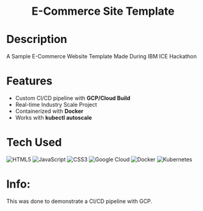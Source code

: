 <div align="center">
      <h1> E-Commerce Site Template</h1>
     </div>


# Description
A Sample E-Commerce Website Template Made During IBM ICE Hackathon

# Features
- Custom CI/CD pipeline with **GCP/Cloud Build**
- Real-time Industry Scale Project
- Containerized with **Docker**
- Works with **kubectl autoscale**

# Tech Used
 ![HTML5](https://img.shields.io/badge/html5-%23E34F26.svg?style=for-the-badge&logo=html5&logoColor=white) ![JavaScript](https://img.shields.io/badge/javascript-%23323330.svg?style=for-the-badge&logo=javascript&logoColor=%23F7DF1E) ![CSS3](https://img.shields.io/badge/css3-%231572B6.svg?style=for-the-badge&logo=css3&logoColor=white) ![Google Cloud](https://img.shields.io/badge/Google%20Cloud-%234285F4.svg?style=for-the-badge&logo=google-cloud&logoColor=white) ![Docker](https://img.shields.io/badge/docker-%230db7ed.svg?style=for-the-badge&logo=docker&logoColor=white) ![Kubernetes](https://img.shields.io/badge/kubernetes-%23326ce5.svg?style=for-the-badge&logo=kubernetes&logoColor=white)
      
# Info:
This was done to demonstrate a CI/CD pipeline with GCP.
